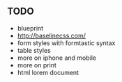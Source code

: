 ## TODO ##
- blueprint
- http://baselinecss.com/
- form styles with formtastic syntax
- table styles
- more on iphone and mobile
- more on print
- html lorem document